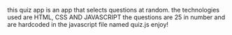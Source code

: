 this quiz app is an app that selects questions at random. the technologies used are HTML, CSS AND JAVASCRIPT
the questions are 25 in number and are hardcoded in the javascript file named quiz.js
enjoy!
